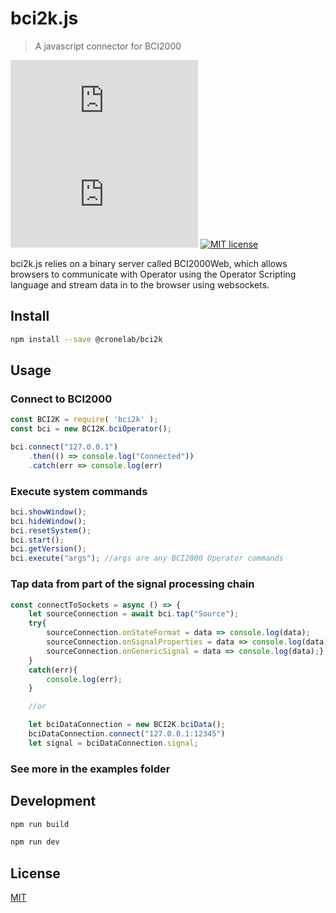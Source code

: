 # bci2k.js

> A javascript connector for BCI2000

![badge](https://img.shields.io/github/package-json/v/cronelab/bci2k.js)
![badge](https://action-badges.now.sh/cronelab/bci2k.js)
[![MIT license](https://img.shields.io/badge/License-MIT-blue.svg)](https://lbesson.mit-license.org/)


bci2k.js relies on a binary server called BCI2000Web, which allows browsers to communicate with Operator using the Operator Scripting language and stream data in to the browser using websockets.

## Install

```bash
npm install --save @cronelab/bci2k
```

## Usage

### Connect to BCI2000

```js
const BCI2K = require( 'bci2k' );
const bci = new BCI2K.bciOperator();

bci.connect("127.0.0.1")
    .then(() => console.log("Connected"))
    .catch(err => console.log(err)
```

### Execute system commands

```js
bci.showWindow();
bci.hideWindow();
bci.resetSystem();
bci.start();
bci.getVersion();
bci.execute("args"); //args are any BCI2000 Operator commands
```

### Tap data from part of the signal processing chain

```js
const connectToSockets = async () => {
    let sourceConnection = await bci.tap("Source");
    try{
        sourceConnection.onStateFormat = data => console.log(data);
        sourceConnection.onSignalProperties = data => console.log(data);
        sourceConnection.onGenericSignal = data => console.log(data);}
    }
    catch(err){
        console.log(err);
    }

    //or

    let bciDataConnection = new BCI2K.bciData();
    bciDataConnection.connect("127.0.0.1:12345")
    let signal = bciDataConnection.signal;
```

### See more in the examples folder

## Development

```bash
npm run build
```

```bash
npm run dev
```

## License

[MIT](http://vjpr.mit-license.org)

[npm-image]: https://img.shields.io/npm/v/bci2k.svg
[npm-url]: https://npmjs.org/package/bci2k
